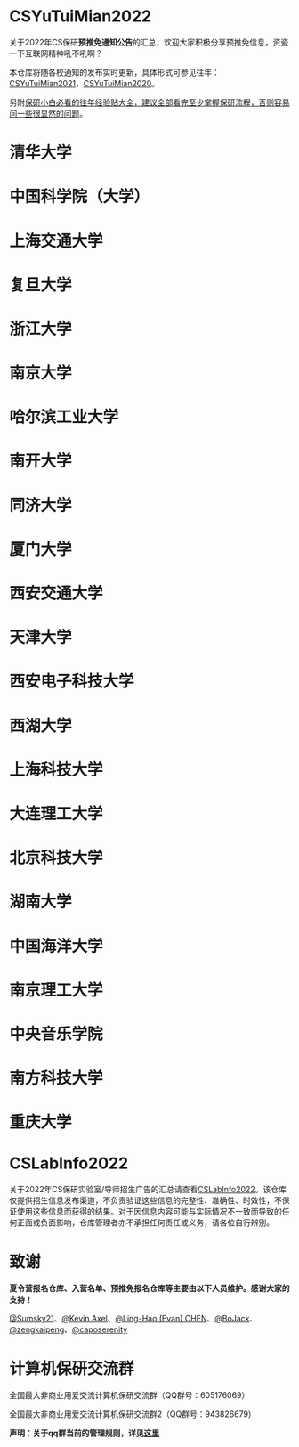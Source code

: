 # CSYuTuiMian2022



关于2022年CS保研**预推免通知公告**的汇总，欢迎大家积极分享预推免信息，资瓷一下互联网精神吼不吼啊？  

本仓库将随各校通知的发布实时更新，具体形式可参见往年：[CSYuTuiMian2021](https://github.com/hit-thusz-RookieCJ/CSYuTuiMian2021)，[CSYuTuiMian2020](https://github.com/hcy226/CSYuTuiMian2020)。



另附[保研小白必看的往年经验贴大全，建议全部看完至少掌握保研流程，否则容易问一些很显然的问题](https://github.com/Alpha-Yang/CS-BAOYAN-2022)。



# 清华大学





# 中国科学院（大学）

















# 上海交通大学







# 复旦大学







# 浙江大学









# 南京大学









# 哈尔滨工业大学







# 南开大学





# 同济大学





# 厦门大学





# 西安交通大学





# 天津大学





# 西安电子科技大学









# 西湖大学





# 上海科技大学





# 大连理工大学





# 北京科技大学



# 湖南大学



# 中国海洋大学



# 南京理工大学



# 中央音乐学院



# 南方科技大学



# 重庆大学





# CSLabInfo2022

关于2022年CS保研实验室/导师招生广告的汇总请查看[CSLabInfo2022](https://github.com/zengkaipeng/CSLabInfo2022)。该仓库仅提供招生信息发布渠道，不负责验证这些信息的完整性、准确性、时效性，不保证使用这些信息而获得的结果。对于因信息内容可能与实际情况不一致而导致的任何正面或负面影响，仓库管理者亦不承担任何责任或义务，请各位自行辨别。



# 致谢



**夏令营报名仓库、入营名单、预推免报名仓库等主要由以下人员维护。感谢大家的支持！**



[@Sumsky21](https://github.com/Sumsky21)、[@Kevin Axel](https://github.com/KveinAxel)、[@Ling-Hao (Evan) CHEN](https://github.com/LinghaoChan)、[@BoJack](https://github.com/ddlBoJack)、[@zengkaipeng](https://github.com/zengkaipeng)、[@caposerenity](https://github.com/caposerenity)





# 计算机保研交流群

全国最大非商业用爱交流计算机保研交流群（QQ群号：605176069）



全国最大非商业用爱交流计算机保研交流群2（QQ群号：943826679）



**声明：关于qq群当前的管理规则，详见[这里](https://github.com/CS-BAOYAN)**

